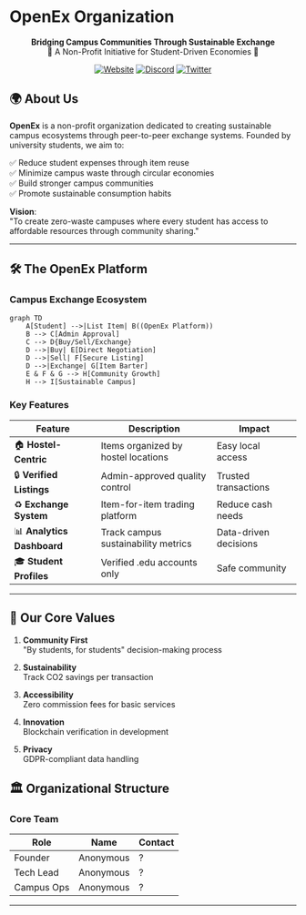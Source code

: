 # OpenEx Organization

<div align="center">

**Bridging Campus Communities Through Sustainable Exchange**  
🏫 A Non-Profit Initiative for Student-Driven Economies 🚀

[![Website](https://img.shields.io/badge/Visit-Website-1A237E)]()
[![Discord](https://img.shields.io/badge/Join-Discord-5865F2)](https://discord.gg/openex)
[![Twitter](https://img.shields.io/badge/Follow-Twitter-1DA1F2)](https://twitter.com/openexorg)

</div>

## 🌍 About Us

**OpenEx** is a non-profit organization dedicated to creating sustainable campus ecosystems through peer-to-peer exchange systems. Founded by university students, we aim to:

✅ Reduce student expenses through item reuse  
✅ Minimize campus waste through circular economies  
✅ Build stronger campus communities  
✅ Promote sustainable consumption habits  

**Vision**:  
"To create zero-waste campuses where every student has access to affordable resources through community sharing."

---

## 🛠 The OpenEx Platform

### Campus Exchange Ecosystem
```mermaid
graph TD
    A[Student] -->|List Item| B((OpenEx Platform))
    B --> C[Admin Approval]
    C --> D{Buy/Sell/Exchange}
    D -->|Buy| E[Direct Negotiation]
    D -->|Sell| F[Secure Listing]
    D -->|Exchange| G[Item Barter]
    E & F & G --> H[Community Growth]
    H --> I[Sustainable Campus]
```

### Key Features
| Feature | Description | Impact |
|---------|-------------|--------|
| 🏠 **Hostel-Centric** | Items organized by hostel locations | Easy local access |
| 🔒 **Verified Listings** | Admin-approved quality control | Trusted transactions |
| ♻️ **Exchange System** | Item-for-item trading platform | Reduce cash needs |
| 📊 **Analytics Dashboard** | Track campus sustainability metrics | Data-driven decisions |
| 🎓 **Student Profiles** | Verified .edu accounts only | Safe community |

---

## 🌱 Our Core Values

1. **Community First**  
   "By students, for students" decision-making process

2. **Sustainability**  
   Track CO2 savings per transaction

3. **Accessibility**  
   Zero commission fees for basic services

4. **Innovation**  
   Blockchain verification in development

5. **Privacy**  
   GDPR-compliant data handling

## 🏛 Organizational Structure

### Core Team
| Role | Name | Contact |
|------|------|---------|
| Founder | Anonymous | ? |
| Tech Lead | Anonymous | ? |
| Campus Ops | Anonymous | ? |


---
